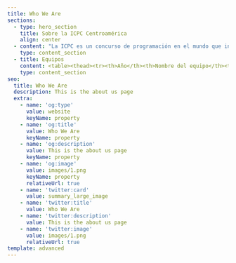 ```yaml
---
title: Who We Are
sections:
  - type: hero_section
    title: Sobre la ICPC Centroamérica
    align: center
  - content: "La ICPC es un concurso de programación en el mundo que incluye 111 países y 3100 universidades para el año 2020, abierto a todo estudiante universitario menor o igual de 23 años.\n\nLa ICPC traza sus orígenes a 1970 cuando la primera competencia fue organizada por pioneros del Capítulo Alpha de la Sociedad de Honor de Ciencias de la Computación UPE. La iniciativa se esparció rápidamente dentro de los Estados Unidos y Canadá como un programa innovador para motivar ambición, aptitud para resolver problemas e incrementar las oportunidades de los estudiantes más fuertes en el campo de la computación.\n\nCon el paso del tiempo, el concurso se convirtió en una competencia de múltiples categorías con la primera ronda del campeonato llevada a cabo en 1977. Desde entonces, el concurso ha evolucionado en un esfuerzo colaborativo internacional de universidades que organizan competencias regionales que permiten a sus equipos avanzar a la ronda anual del campeonato mundial, la Final Mundial de la ICPC.\n\nEn el año 2005 Centroamérica concursa por primera vez, enviando un equipo a México, donde se encontraba la región de México y Centroamérica. Se continuó enviando un equipo por 6 años hasta que se interrumpió el proceso. Las universidades que participaron en este período fueron el Tecnológico de Costa Rica y la Universidad de Costa Rica.\n\nEn el año 2012, la UCR organiza un torneo nacional de programación denominado Símbolo, el cual imitaba el proceso de la ICPC. En el 2013, dos equipos ganadores de Símbolo, de la Universidad Nacional y del TEC participaron en el Tec de Monterrey volviendo así, Costa Rica a participar en la ICPC. Ocurrió lo mismo en el 2014.\_\n\nPara el año 2015, la sede Interuniversitaria de Alajuela se convirtió en la primera sede oficial de la ICPC para la región México y Centroamérica, fuera de México. Estuvo a cargo del Tecnológico de Costa Rica y se nombró director de sede al entrenador de los equipos que habían participado en 2013 y 2014, el profesor Eddy Ramírez.\n\nDesde entonces, de manera ininterrumpida se ha celebrado en esta sede la regional de ICPC de Latinoamérica y a partir de 2017 la Universidad Centroamericana José Simeón Cañas, en El Salvador ha sido la segunda sede centroamericana. Donde han participado equipos de Costa Rica, El Salvador, Guatemala y Nicaragua.\n\nEn el año 2018, Centroamérica fue promovida a región, independizando el puesto de México, lo que garantiza que se cuenta con al menos una plaza en la final mundial o la etapa posterior siguiente, para el equipo campeón de la regional centroamericana según el sistema de clasificación vigente hasta 2020.\n\nEn el año 2020, desde la coordinación centroamericana de la ICPC, se realizaron diversas actividades como parte de los compromisos adquiridos desde y en la final mundial del 2018 y 2019. Este año, la eliminatoria Regional de Centroamérica, se realiza de forma simultánea con México y es llamada *Gran Premio de México & Centroamérica*, la cual forma parte de los concursos de programación competitiva.\n"
    type: content_section
  - title: Equipos
    content: <table><thead><tr><th>Año</th><th>Nombre del equipo</th><th>Universidad</th><th>Miembros</th></tr></thead><tbody><tr><td>2013</td><td>dirtyBit</td><td>Tecnológico de Costa Rica</td><td>Julio Andrés Vargas Ramírez<br>Jean Carlo Argüello<br>Raúl Madrigal<br>Entrenador Francisco Torres</td></tr><tr><td>2014</td><td>Trivium</td><td>Tecnológico de Costa Rica - Cartago</td><td>Rodrigo Chaves<br>Andrés Keisuke<br>Daniel Solís<br>Entrenador Eddy Ramírez</td></tr><tr><td>2015</td><td>SBBHKK</td><td>Tecnológico de Costa Rica - Cartago</td><td>Rodrigo Chaves<br>Pablo <br>Andrés Keisuke<br>Entrenador<br>Eddy Ramírez</td></tr><tr><td>2016</td><td>CRIC</td><td>Tecnológico de Costa Rica - Cartago</td><td>Rodrigo Chaves<br>Entrenador<br>Eddy Ramírez</td></tr><tr><td>2017</td><td>Duxel</td><td>Tecnológico de Costa Rica - Alajuela</td><td>Daniel Solís<br>Diego Ugalde<br>Melvin Elizondo<br>Entrenador Eddy Ramírez</td></tr><tr><td>2018</td><td>TicoBits</td><td>Universidad de Costa Rica</td><td>Diego Ugalde<br>Melvin Elizondo<br>Rodrigo Chaves<br>Entrenador<br>Eddy Ramírez</td></tr><tr><td>2019</td><td>ABC</td><td>Tecnológico de Costa Rica - Cartago</td><td>Juan Villacís<br>Luis José Badilla<br>Michael Pérez<br>Entrenadora<br>Byron Rojas</td></tr><tr><td>2020</td><td>Guerreros de RodriGOD</td><td>Universidad de Costa Rica</td><td>Esteban Artavia<br>Esteban Marín<br>Kevin Rojas<br>Entrenador Rodrigo Chaves</td></tr></tbody></table>
    type: content_section
seo:
  title: Who We Are
  description: This is the about us page
  extra:
    - name: 'og:type'
      value: website
      keyName: property
    - name: 'og:title'
      value: Who We Are
      keyName: property
    - name: 'og:description'
      value: This is the about us page
      keyName: property
    - name: 'og:image'
      value: images/1.png
      keyName: property
      relativeUrl: true
    - name: 'twitter:card'
      value: summary_large_image
    - name: 'twitter:title'
      value: Who We Are
    - name: 'twitter:description'
      value: This is the about us page
    - name: 'twitter:image'
      value: images/1.png
      relativeUrl: true
template: advanced
---
```

